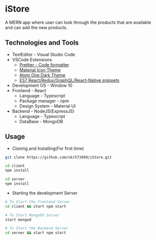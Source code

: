 # iStore

A MERN app where user can look through the products that are available and can add the new products.

## Technologies and Tools

- TextEditor - Visual Studio Code
- VSCode Extensions
  - [Prettier - Code formatter](https://marketplace.visualstudio.com/items?itemName=esbenp.prettier-vscode)
  - [Material Icon Theme](https://marketplace.visualstudio.com/items?itemName=PKief.material-icon-theme)
  - [Atom One Dark Theme](https://marketplace.visualstudio.com/items?itemName=akamud.vscode-theme-onedark)
  - [ES7 React/Redux/GraphQL/React-Native snippets](https://marketplace.visualstudio.com/items?itemName=dsznajder.es7-react-js-snippets)
- Development OS - Window 10
- Frontend - React
  - Language - Typescript
  - Package manager - npm
  - Design System - Material UI
- Backend - NodeJS(ExpressJS)
  - Language - Typescript
  - DataBase - MongoDB

## Usage

- Cloning and Installing(For first time)

```sh
git clone https://github.com/skr571999/iStore.git

cd client
npm install

cd server
npm install
```

- Starting the development Server

```sh
# To Start the Frontend Server
cd client && start npm start

# To Start MongoDb Server
start mongod

# To Start the Backend Server
cd server && start npm start
```

<!-- ## Preview Screens -->
